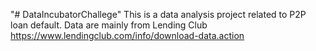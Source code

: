 "# DataIncubatorChallege" 
This is a data analysis project related to P2P loan default. Data are mainly from Lending Club  https://www.lendingclub.com/info/download-data.action
